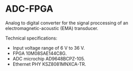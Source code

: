 # ADC-FPGA

Analog to digital converter for the signal proccessing of an electromagnetic-acoustic (EMA) transducer.

Technical specifications:
- Input voltage range of 6 V to 36 V.
- FPGA 10M08SAE144C8G.
- ADC microchip AD9648BCPZ-105.
- Ethernet PHY KSZ8081MNXCA-TR.

